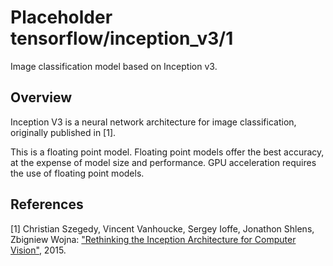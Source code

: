 # Placeholder tensorflow/inception_v3/1
Image classification model based on Inception v3.

<!-- asset-path: legacy -->
<!-- module-type: image-classification -->

## Overview

Inception V3 is a neural network architecture for image classification,
originally published in [1].

This is a floating point model. Floating point models offer the best accuracy,
at the expense of model size and performance. GPU acceleration requires the
use of floating point models.

## References

[1] Christian Szegedy, Vincent Vanhoucke, Sergey Ioffe, Jonathon Shlens,
Zbigniew Wojna: ["Rethinking the Inception Architecture for Computer Vision"](https://arxiv.org/abs/1512.00567), 2015.

